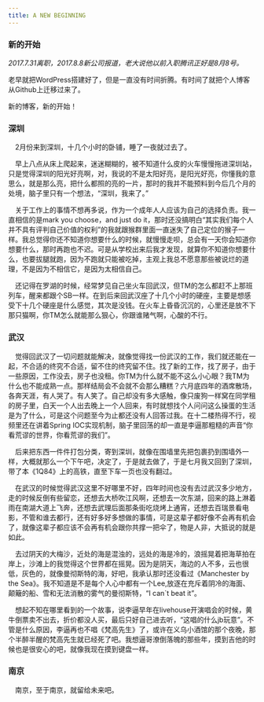 ```yaml
---
title: A NEW BEGINNING
---
```


<h3>新的开始</h3>

<em>2017.7.31离职，2017.8.8新公司报道，老大说他以前入职腾讯正好是8月8号。</em>

老早就把WordPress搭建好了，但是一直没有时间折腾。有时间了就把个人博客从Github上迁移过来了。

新的博客，新的开始！

<!-- more -->

<h3>深圳</h3>

&ensp;&ensp;2月份来到深圳，十几个小时的卧铺，睡了一夜就过去了。

&ensp;&ensp;早上八点从床上爬起来，迷迷糊糊的，被不知道什么皮的火车慢慢拖进深圳站，只是觉得深圳的阳光好亮啊，对，我说的不是太阳好亮，是阳光好亮，你懂我的意思么，就是那么亮，把什么都照的亮的一片，那时的我并不能预料到今后几个月的处境，脑子里只有一个想法，“深圳，我来了。”

&ensp;&ensp;关于工作上的事情不想再多说，作为一个成年人人应该为自己的选择负责。我一直相信的是mark you choose，and just do it，那时还没搞明白“其实我们每个人并不具有评判自己价值的权利”的我就跟猴群里面一直迷失了自己定位的猴子一样。我总觉得你还不知道你想要什么的时候，就慢慢走呗，总会有一天你会知道你想要什么，那时再跑也不迟。可是从学校出来后我才发现，就算你不知道你想要什么，也要拔腿就跑，因为不跑就只能被吃掉，主观上我总不愿意那些被说烂的道理，不是因为不相信它，是因为太相信自己。

&ensp;&ensp;还记得在罗湖的时候，经常梦见自己坐火车回武汉，但TM的怎么都赶不上那班列车，醒来都跟个SB一样。在到后来回武汉座了十几个小时的硬座，主要是想感受下十几个硬座是什么感觉，其次是没钱。在火车上昏昏沉沉的，心里还是放不下那只猫啊，你TM怎么就能那么狠心，你跟谁赌气啊，心酸的不行。

<h3>武汉</h3>

&ensp;&ensp;觉得回武汉了一切问题就能解决，就像觉得找一份武汉的工作，我们就还能在一起，不合适的终究不合适，留不住的终究留不住。找了新的工作，找了房子，由于一些原因，工作没去，房子也没租。你TM为什么就不能不这么小心眼？我TM为什么也不能成熟一点。那样结局会不会就不会那么糟糕？六月底四年的酒席散场，各奔天涯，有人哭了。有人笑了。自己却没有多大感触，像只废狗一样窝在同学租的房子里，白天一个人出去晚上一个人回来，有时就想找个人问问这么操蛋的生活是为了什么，可是这个问题至今为止都还没有人回答过我。在十二楼热得不行，视频里还在讲着Spring IOC实现机制，脑子里回荡的却一直是李逼那粗糙的声音“你看荒谬的世界，你看荒谬的我们”。

&ensp;&ensp;后来把东西一件件打包分类，寄到深圳，就像在围墙里先把包裹扔到围墙外一样，大概就那么一个下午吧，决定了，于是就去做了，于是七月我又回到了深圳，带了本《1Q84》上的高铁，直至下车一页也没有翻过。

&ensp;&ensp;在武汉的时候觉得武汉这里不好哪里不好，四年时间也没有去过武汉多少地方，走的时候反倒有些留恋，还想去大桥吹江风啊，还想去一次东湖，回来的路上淋着雨在南湖大道上飞奔，还想去武理后面那条街吃烧烤上通宵，还想去百瑞景看电影，不管和谁去都行，还有好多好多想做的事情，可是这辈子都好像不会再有机会了，就像这辈子都应该不会再有机会跟你共撑一把伞了，物是人非，大抵说的就是如此。

&ensp;&ensp;去过阴天的大梅沙，近处的海是混浊的，远处的海是冷的，浪摇晃着把海草拍在岸上，沙滩上的我觉得这个世界都在摇晃。因为是阴天，海边的人不多，云也很低，灰色的，就像曼彻斯特的海，好吧，我承认那时还没看过《Manchester by the Sea》。我不知道是不是每个人心中都有一个Lee,放逐在充斥着阴冷的海面、颠簸的船、雪和无法消散的雾气的曼彻斯特，“I can`t beat it”。

&ensp;&ensp;想起不知在哪里看到的一个故事，说李逼早年在livehouse开演唱会的时候，黄牛倒票卖不出去，折价都没人买，最后只好自己进去听，“这唱的什么jb玩意”。不管是什么原因，李逼再也不唱《梵高先生》了，或许在义乌小酒馆的那个夜晚，那个半醉半醒的梵高先生就已经死了吧。我想逼哥潦倒落魄的那些年，摸到吉他的时候也是很安心的吧，就像我现在摸到键盘一样。

<h3>南京</h3>

&ensp;&ensp;南京，至于南京，就留给未来吧。